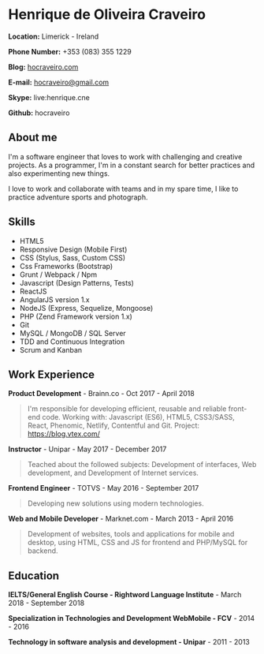 # Henrique de Oliveira Craveiro

**Location:** Limerick - Ireland

**Phone Number:** +353 (083) 355 1229

**Blog:** [hocraveiro.com](https://hocraveiro.com)

**E-mail:** hocraveiro@gmail.com

**Skype:** live:henrique.cne

**Github:** hocraveiro

## About me
I'm a software engineer that loves to work with challenging and creative projects. As a programmer, I'm in a constant search for better practices and also experimenting new things.

I love to work and collaborate with teams and in my spare time, I like to practice adventure sports and photograph.

## Skills

* HTML5
* Responsive Design (Mobile First)
* CSS (Stylus, Sass, Custom CSS)
* Css Frameworks (Bootstrap)
* Grunt / Webpack / Npm
* Javascript (Design Patterns, Tests)
* ReactJS 
* AngularJS version 1.x
* NodeJS (Express, Sequelize, Mongoose)
* PHP (Zend Framework version 1.x)
* Git
* MySQL / MongoDB / SQL Server 
* TDD and Continuous Integration
* Scrum and Kanban

## Work Experience

**Product Development** - Brainn.co - Oct 2017 - April 2018
> I'm responsible for developing efficient, reusable and reliable front-end code. Working with: Javascript (ES6), HTML5, CSS3/SASS, React, Phenomic, Netlify, Contentful and Git.
Project: https://blog.vtex.com/

**Instructor** - Unipar - May 2017 - December 2017
> Teached about the followed subjects: Development of interfaces, Web development, and Development of Internet services.

**Frontend Engineer** - TOTVS - May 2016 - September 2017
> Developing new solutions using modern technologies.

**Web and Mobile Developer** - Marknet.com - March 2013 - April 2016
> Development of websites, tools and applications for mobile and desktop, using HTML, CSS and JS for frontend and PHP/MySQL for backend.


## Education
**IELTS/General English Course - Rightword Language Institute** - March 2018 - September 2018

**Specialization in Technologies and Development WebMobile - FCV** - 2014 - 2016

**Technology in software analysis and development - Unipar** - 2011 - 2013
